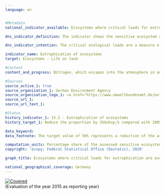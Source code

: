 ```yaml
---                   
language: en                   


#Metadata                   
national_indicator_available: Ecosystems where critical loads for eutrophication are exceeded due to nitrogen input                   

dns_indicator_definition: The indicator shows the sensitive ecosystem area where the critical ecological loads have been exceeded due to atmospheric nitrogen inputs, as a proportion of the total assessed sensitive ecosystem area.<sub> Text from the Indicator Report 2018</sub>                   

dns_indicator_intention: The critical ecological loads are a measure of the sensitivity of an ecosystem to the input of a pollutant. If the inputs of air pollutants remain below these critical loads, no harmful effects on the structure and functioning of an ecosystem are to be expected according to the current state of knowledge. Almost half of the ferns and flowering plants that are included in the Red List in Germany are endangered by nutrient inputs. By 2030, the share of land with an elevated input of nitrogen is to be reduced by 35&nbsp;% compared with 2005. This would be a reduction to 50&nbsp;% of the total ecosystem area.<sub> Text from the Indicator Report 2018</sub>                   

indicator_name: Eutrophication of ecosystems                   
target: Ecosystems - Life on land                   

#Content                    
content_and_progress: Nitrogen, which escapes into the atmosphere in ammonia and nitrogen oxides, is introduced into sensitive ecosystems in gaseous form, dissolved in rain, or as a component of particulate matter. In this context, forests, natural grassland, bogs, marshes and heaths are considered ecosystems.<br><br>In order to assess nitrogen inputs, ecosystem-specific critical loads are determined. According to current knowledge, structures and functions as well as the species communities of an ecosystem will be protected if these limits are adhered to. Critical ecological loads are therefore a measure of the sensitivity of an ecosystem and enable spatially differentiated comparisons of the resilience of ecosystems to current atmospheric nitrogen inputs. In total, some 11 million hectares, which is almost one third of the entire land mass of Germany, are evaluated in this way. The effects of excessive nitrogen input often will be evident only a few years later. Likewise, the positive effects of a reduced input will become apparent only after an extended period of time.<br><br>The eutrophication of ecosystems is related to indicators 2.1.a “Nitrogen surplus in agriculture”, 3.2.a “Emissions of air pollutants”, 6.1.b “Nitrate in groundwater” and 14.1.a “Nitrogen input to the North and the Baltic Sea through German inflows”.<br><br>Since 2018, the indicator has been calculated by the German Environment Agency (UBA). Currently there is a time series available for the years 2000 to 2015. Two data sets are of fundamental importance here. The first dataset is the critical load dataset provided by UBA for international reporting under the Geneva Convention on Long-Range Transboundary Air Pollution (CLRTAP). The basis for determining this data set is, among other things, the soil overview map of Germany, the map of the mean annual infiltration rate from the soil, the land use distribution map and climate data for Germany. The second data set contains a time series of nitrogen inputs in Germany and was calculated under the PINETI III project (Pollutant INput and EcosysTem Impact).<br><br>In 2015, the critical loads for harmful nitrogen input were exceeded on 68&nbsp;% of the total assessed sensitive ecosystem area in Germany. Exceedance is particularly high in parts of northern Germany as agriculture discharges large quantities of reactive nitrogen compounds there.<br><br>Between 2005 and 2015, the share of areas on which critical loads for nitrogen were exceeded was reduced by 9 percentage points. If the nitrogen input reduction of the previous reference years continues, the targeted goal of a maximum 50&nbsp;% of polluted land in 2030 will be slightly missed.<sub> Text from the Indicator Report 2018</sub>                   

#Sources
source_active_1: true                           
source_organisation_1: German Environment Agency                           
source_organisation_logo_1: <a href="https://www.umweltbundesamt.de/en"><img src="https://g205sdgs.github.io/sdg-indicators/public/logosEn/uba.png" alt="Logo UBA" title="Click here to visit the homepage of the organization" /></a>                           
source_url_1:                            
source_url_text_1:                            

#Status                   
history_indicator_1: 15.2 - Eutrophication of ecosystems                   
history_target_1: Reduce the proportion by 35&nbsp;% compared with 2005

data_keyword:                    
data_footnote: The target value of 50% represents a reduction of the area by 35% from 2005                   

computation_units: Percentage share of the assessed sensitive ecosystem area                   
copyright: '&copy; Federal Statistical Office (Destatis), 2020'                   

graph_title: Ecosystems where critical loads for eutrophication are exceeded due to nitrogen input                   

national_geographical_coverage: Germany                   
---
```

<div>                           
  <div class="my-header">                           
    <a href="https://sustainabledevelopment-deutschland.github.io/en/status/"><img src="https://g205sdgs.github.io/sdg-indicators/public/Wettersymbole/Leicht bewölkt.png" title="If the trend continues, the indicator will be presumably miss its target by at least 5&nbsp;% and at most 20&nbsp;% of the difference between the target value and the current value" alt="Covered" />                           
    </a>                           
  </div>
  <div class="my-header-note">
    <span>(Evaluation of the year 2015 as reporting year)</span>
  </div>                           
</div>